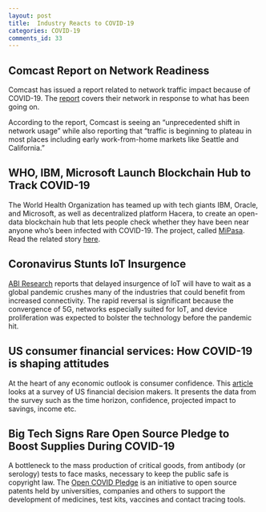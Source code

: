 ```yaml
---
layout: post
title:  Industry Reacts to COVID-19
categories: COVID-19
comments_id: 33
---
```


## Comcast Report on Network Readiness

Comcast has issued a report related to network traffic impact because of COVID-19.  The [report](https://corporate.comcast.com/covid-19/network) covers their network in response to what has been going on.

According to the report, Comcast is seeing an “unprecedented shift in network usage” while also reporting that “traffic is beginning to plateau in most places including early work-from-home markets like Seattle and California.”

## WHO, IBM, Microsoft Launch Blockchain Hub to Track COVID-19

The World Health Organization has teamed up with tech giants IBM, Oracle, and Microsoft, as well as decentralized platform Hacera, to create an open-data blockchain hub that lets people check whether they have been near anyone who’s been infected with COVID-19. The project, called [MiPasa](https://nam11.safelinks.protection.outlook.com/?url=https%3A%2F%2Fmipasa.org%2Fwho%2F&data=02%7C01%7Ctimothy.jeffries%40futurewei.com%7C9eb52800eef74fe9278b08d7d5864c1d%7C0fee8ff2a3b240189c753a1d5591fedc%7C1%7C0%7C637212645100612941&sdata=jy1oULIuOzNw7XkVRzk%2BnMFa2rEsbQZpRIiJOY24bxI%3D&reserved=0). Read the related story [here](https://decrypt.co/23904/coronavirus-who-tracking-app-blockchain).

## Coronavirus Stunts IoT Insurgence

[ABI Research](https://www.sdxcentral.com/articles/news/coronavirus-stunts-iot-insurgence/2020/04/) reports that delayed insurgence of IoT will have to wait as a global pandemic crushes many of the industries that could benefit from increased connectivity. The rapid reversal is significant because the convergence of 5G, networks especially suited for IoT, and device proliferation was expected to bolster the technology before the pandemic hit.

## US consumer financial services: How COVID-19 is shaping attitudes

At the heart of any economic outlook is consumer confidence. This [article](https://www.mckinsey.com/industries/financial-services/our-insights/us-consumer-financial-services-how-covid-19-is-shaping-attitudes?cid=eml-app) looks at a survey of US financial decision makers. It presents the data from the survey such as the time horizon, confidence, projected impact to savings, income etc.

## Big Tech Signs Rare Open Source Pledge to Boost Supplies During COVID-19

A bottleneck to the mass production of critical goods, from antibody (or serology) tests to face masks, necessary to keep the public safe is copyright law. The [Open COVID Pledge](https://www.coindesk.com/big-tech-signs-rare-open-source-pledge-to-boost-supplies-during-covid) is an initiative to open source patents held by universities, companies and others to support the development of medicines, test kits, vaccines and contact tracing tools.
